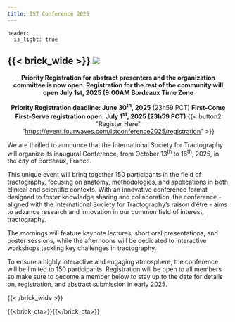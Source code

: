 ```yaml
---
title: IST Conference 2025
---
```

```
header:
  is_light: true
```

{{< brick_wide >}}
![](/uploads/photos/IST_Conference_2025.png)
---
<center>
<b>Priority Registration for abstract presenters and the organization committee is now open.  Registration for the rest of the community will open July 1st, 2025 (9:00AM Bordeaux Time Zone</b>

<b>Priority Registration deadline: June 30<sup>th</sup>, 2025</b> (23h59 PCT)</b>
<b>First-Come First-Serve registration open: July 1<sup>st</sup>, 2025 (23h59 PCT)</b>
{{< button2 "Register Here" "https://event.fourwaves.com/istconference2025/registration" >}}
</center>

We are thrilled to announce that the International Society for Tractography will organize its inaugural Conference, from October 13<sup>th</sup> to 16<sup>th</sup>, 2025, in the city of Bordeaux, France.

This unique event will bring together 150 participants in the field of tractography, focusing on anatomy, methodologies, and applications in both clinical and scientific contexts. With an innovative conference format designed to foster knowledge sharing and collaboration, the conference - aligned with the International Society for Tractography’s raison d’être - aims to advance research and innovation in our common field of interest, tractography.

The mornings will feature keynote lectures, short oral presentations, and poster sessions, while the afternoons will be dedicated to interactive workshops tackling key challenges in tractography.

To ensure a highly interactive and engaging atmosphere, the conference will be limited to 150 participants. Registration will be open to all members so make sure to become a member below to stay up to the date for details on, registration, and abstract submission in early 2025.

{{< /brick_wide >}}

{{<brick_cta>}}{{</brick_cta>}}

